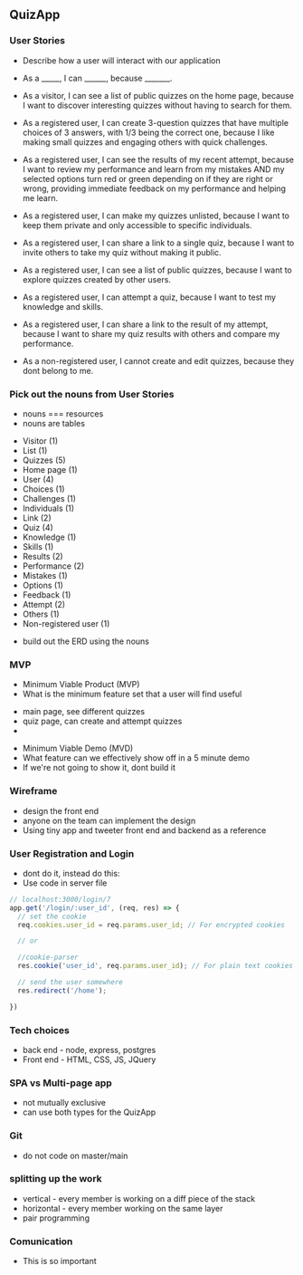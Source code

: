 ## QuizApp

### User Stories 
* Describe how a user will interact with our application
* As a _____, I can ______, because _______.

* As a visitor, I can see a list of public quizzes on the home page, because I want to discover interesting quizzes without having to search for them.

* As a registered user,  I can create 3-question quizzes that have multiple choices of 3 answers, with 1/3 being the correct one, because I like making small quizzes and engaging others with quick challenges.

* As a registered user, I can see the results of my recent attempt, because I want to review my performance and learn from my mistakes AND my selected options turn red or green depending on if they are right or wrong, providing immediate feedback on my performance and helping me learn.

* As a registered user, I can make my quizzes unlisted, because I want to keep them private and only accessible to specific individuals.

* As a registered user, I can share a link to a single quiz, because I want to invite others to take my quiz without making it public.

* As a registered user, I can see a list of public quizzes, because I want to explore quizzes created by other users.

* As a registered user, I can attempt a quiz, because I want to test my knowledge and skills.

* As a registered user, I can share a link to the result of my attempt, because I want to share my quiz results with others and compare my performance.

* As a non-registered user, I cannot create and edit quizzes, because they dont belong to me.

### Pick out the nouns from User Stories 
* nouns === resources 
* nouns are tables 

- Visitor (1)
- List (1)
- Quizzes (5)
- Home page (1)
- User (4)
- Choices (1)
- Challenges (1)
- Individuals (1)
- Link (2)
- Quiz (4)
- Knowledge (1)
- Skills (1)
- Results (2)
- Performance (2)
- Mistakes (1)
- Options (1)
- Feedback (1)
- Attempt (2)
- Others (1)
- Non-registered user (1)

* build out the ERD using the nouns 

### MVP 
* Minimum Viable Product (MVP) 
* What is the minimum feature set that a user will find useful

- main page, see different quizzes 
- quiz page, can create and attempt quizzes
-  


* Minimum Viable Demo (MVD)
* What feature can we effectively show off in a 5 minute demo
* If we're not going to show it, dont build it 

### Wireframe
* design the front end
* anyone on the team can implement the design 
* Using tiny app and tweeter front end and backend as a reference

### User Registration and Login 
* dont do it, instead do this:
* Use code in server file 

```js
// localhost:3000/login/7
app.get('/login/:user_id', (req, res) => {
  // set the cookie
  req.cookies.user_id = req.params.user_id; // For encrypted cookies

  // or

  //cookie-parser
  res.cookie('user_id', req.params.user_id); // For plain text cookies

  // send the user somewhere
  res.redirect('/home');

})
```

### Tech choices
* back end - node, express, postgres
* Front end - HTML, CSS, JS, JQuery      

### SPA vs Multi-page app
* not mutually exclusive
* can use both types for the QuizApp

### Git
* do not code on master/main

### splitting up the work
* vertical - every member is working on a diff piece of the stack
* horizontal - every member working on the same layer
* pair programming 

### Comunication
* This is so important 